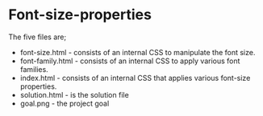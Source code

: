 # Font-size-properties
The five files are;
- font-size.html - consists of an internal CSS to manipulate the font size.
- font-family.html - consists of an internal CSS to apply various font families.
- index.html - consists of an internal CSS that applies various font-size properties.
- solution.html - is the solution file
- goal.png - the project goal

